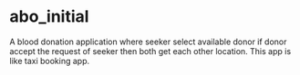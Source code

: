 # abo_initial

A blood donation application where seeker select available donor if donor accept the request of seeker then both get each other location. This app is like taxi booking app.


